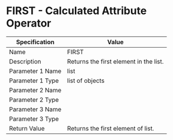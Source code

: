 ﻿---
uid: cao-first
---
# FIRST - Calculated Attribute Operator

| Specification | Value |
| ---- | ----- |
| Name | FIRST |
| Description | Returns the first element in the list. |
| Parameter 1 Name | list |
| Parameter 1 Type | list of objects |
| Parameter 2 Name | 
| Parameter 2 Type | 
| Parameter 3 Name |
| Parameter 3 Type | 
| Return Value | Returns the first element of list. |
